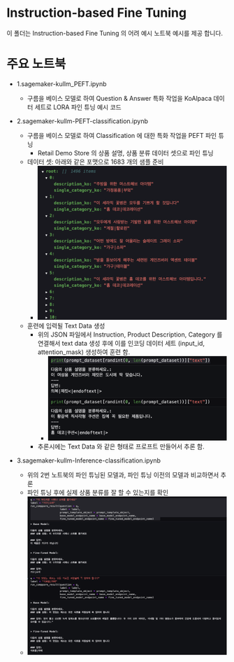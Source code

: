 # Instruction-based Fine Tuning
이 폴더는 Instruction-based Fine Tuning 의 어려 예시 노트북 예시를 제공 합니다.

# 주요 노트북

- 1.sagemaker-kullm_PEFT.ipynb
    - 구름을 베이스 모델로 하여 Question & Answer 특화 작업을  KoAlpaca 데이터 세트로 LORA 파인 튜닝 예시 코드
- 2.sagemaker-kullm-PEFT-classification.ipynb
    - 구름을 베이스 모델로 하여 Classification 에 대한 특화 작업을 PEFT 파인 튜닝
        - Retail Demo Store 의 상품 설명, 상품 분류 데이터 셋으로 파인 튜닝
    - 데이터 셋: 아래와 같은 포맷으로 1683 개의 샘플 준비    
        - ![dataset.png](img/dataset.png)
    - 훈련에 입력될 Text Data 생성
        - 위의 JSON 파일에서 Instruction, Product Description, Category 를 연결해서 text data 생성 후에 이를 인코딩 데이터 세트 (input_id, attention_mask) 생성하여 훈련 함.
            - ![text_data.png](img/text_data.png)
        - 추론시에는 Text Data 와 같은 형태로 프로프트 만들어서 추론 함.
        
- 3.sagemaker-kullm-Inference-classification.ipynb
    - 위의 2번 노트북의 파인 튜닝된 모델과, 파인 튜닝 이전의 모델과 비교하면서 추론
    - 파인 튜닝 후에 실제 상품 분류를 잘 할 수 있는지를 확인
    - ![classify.png](img/classify.png)
